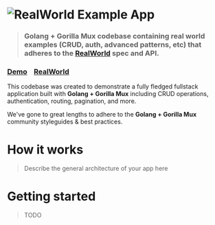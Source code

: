 # ![RealWorld Example App](logo.png)

> ### Golang + Gorilla Mux codebase containing real world examples (CRUD, auth, advanced patterns, etc) that adheres to the [RealWorld](https://github.com/gothinkster/realworld) spec and API.


### [Demo](https://github.com/gothinkster/realworld)&nbsp;&nbsp;&nbsp;&nbsp;[RealWorld](https://github.com/gothinkster/realworld)


This codebase was created to demonstrate a fully fledged fullstack application built with **Golang + Gorilla Mux** including CRUD operations, authentication, routing, pagination, and more.

We've gone to great lengths to adhere to the **Golang + Gorilla Mux** community styleguides & best practices.


# How it works

> Describe the general architecture of your app here

# Getting started

> TODO

